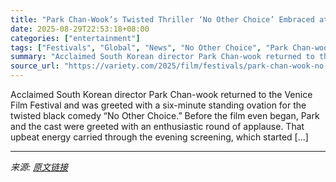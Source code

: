 ```yaml
---
title: "Park Chan-Wook’s Twisted Thriller ‘No Other Choice’ Embraced at Venice With 6-Minute Standing Ovation"
date: 2025-08-29T22:53:18+08:00
categories: ["entertainment"]
tags: ["Festivals", "Global", "News", "No Other Choice", "Park Chan-wook", "Venice Film Festival"]
summary: "Acclaimed South Korean director Park Chan-wook returned to the Venice Film Festival and was greeted with a six-minute standing ovation for the twisted black comedy &#8220;No Other Choice.&#8221; Befor"
source_url: "https://variety.com/2025/film/festivals/park-chan-wook-no-other-choice-venice-premiere-ovation-1236492774/"
---
```


Acclaimed South Korean director Park Chan-wook returned to the Venice Film Festival and was greeted with a six-minute standing ovation for the twisted black comedy &#8220;No Other Choice.&#8221; Before the film even began, Park and the cast were greeted with an enthusiastic round of applause. That upbeat energy carried through the evening screening, which started [&#8230;]

---

*来源: [原文链接](https://variety.com/2025/film/festivals/park-chan-wook-no-other-choice-venice-premiere-ovation-1236492774/)*
